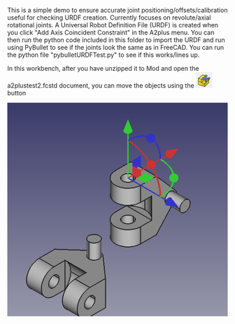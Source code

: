 This is a simple demo to ensure accurate joint positioning/offsets/calibration useful for checking URDF creation. Currently focuses on revolute/axial rotational joints. A Universal Robot Definition File (URDF) is created when you click "Add Axis Coincident Constraint" in the A2plus menu. You can then run the python code included in this folder to import the URDF and run using PyBullet to see if the joints look the same as in FreeCAD. You can run the python file "pybulletURDFTest.py" to see if this works/lines up. 

In this workbench, after you have unzipped it to Mod and open the a2plustest2.fcstd document, you can move the objects using the 
![Text](screenshot2.png)
button

![Text](screenshot3.png)
